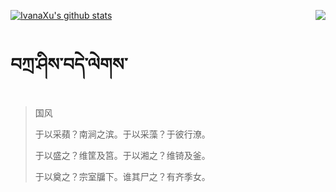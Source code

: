 [![IvanaXu's github stats](https://github-readme-stats.vercel.app/api?username=IvanaXu&show_icons=true&theme=vue-dark)](https://github.com/anuraghazra/github-readme-stats)
<img align="right" src="https://github-readme-stats.vercel.app/api/top-langs/?username=IvanaXu&langs_count=3&theme=graywhite" />
# བཀྲ་ཤིས་བདེ་ལེགས་
> 国风
> 
> 于以采蘋？南涧之滨。于以采藻？于彼行潦。
> 
> 于以盛之？维筐及筥。于以湘之？维锜及釜。
> 
> 于以奠之？宗室牖下。谁其尸之？有齐季女。
>